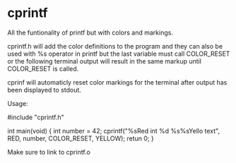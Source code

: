 # cprintf
All the funtionality of printf but with colors and markings. 

cprintf.h will add the color definitions to the program and they can also be used with %s operator in printf but the last variable must call COLOR_RESET or the following terminal output will result in the same markup until COLOR_RESET is called.

cprinf will automaticly reset color markings for the terminal after output has been displayed to stdout.

Usage:

#include "cprintf.h"

int main(void)
{
  int number = 42;
  cprintf("%sRed int %d %s%sYello text", RED, number, COLOR_RESET, YELLOW);
  retun 0;
}

Make sure to link to cprintf.o
